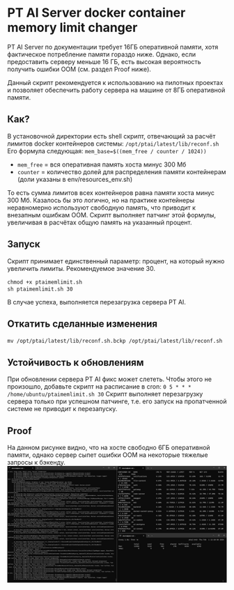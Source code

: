 # PT AI Server docker container memory limit changer
PT AI Server по документации требует 16ГБ оперативной памяти, хотя фактическое потребление памяти гораздо ниже. Однако, если предоставить серверу меньше 16 ГБ, есть высокая вероятность получить ошибки OOM (см. раздел Proof ниже).

Данный скрипт рекомендуется к использованию на пилотных проектах и позволяет обеспечить работу сервера на машине от 8ГБ оперативной памяти.

## Как?
В установочной директории есть shell скрипт, отвечающий за расчёт лимитов docker контейнеров системы: 
`/opt/ptai/latest/lib/reconf.sh`
Его формула следующая:
`mem_base=$((mem_free / counter / 1024))`

- `mem_free` = вся оперативная память хоста минус 300 Мб
- `counter` = количество долей для распределения памяти контейнерам (доли указаны в env/resources_env.sh)

То есть сумма лимитов всех контейнеров равна памяти хоста минус 300 Мб. Казалось бы это логично, но на практике контейнеры неравномерно используют свободную память, что приводит к внезапным ошибкам OOM.
Скрипт выполняет патчинг этой формулы, увеличивая в расчётах общую память на указанный процент.

## Запуск
Скрипт принимает единственный параметр: процент, на который нужно увеличить лимиты. Рекомендуемое значение 30.
```
chmod +x ptaimemlimit.sh
sh ptaimemlimit.sh 30
```
В случае успеха, выполняется перезагрузка сервера PT AI.

## Откатить сделанные изменения
`mv /opt/ptai/latest/lib/reconf.sh.bckp /opt/ptai/latest/lib/reconf.sh`

## Устойчивость к обновлениям
При обновлении сервера PT AI фикс может слететь. Чтобы этого не произошло, добавьте скрипт на расписание в cron:
`0 5 * * * /home/ubuntu/ptaimemlimit.sh 30`
Скрипт выполняет перезагрузку сервера только при успешном патчинге, т.е. его запуск на пропатченной системе не приводит к перезапуску.

## Proof
На данном рисунке видно, что на хосте свободно 6ГБ оперативной памяти, однако сервер сыпет ошибки OOM на некоторые тяжелые запросы к бэкенду.
![OOM](readme_img/proof.jpg)

